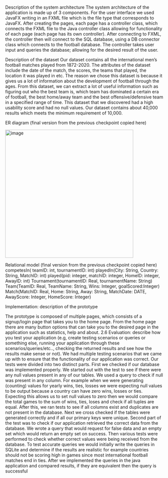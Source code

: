 Description of the system architecture
The system architecture of the application is made up of 3 components. For the user interface we used JavaFX writing in an FXML file which is the file type that corresponds to JavaFX. After creating the pages, each page has a controller class, which connects the FXML file to the Java controller class allowing for functionality of each page (each page has its own controller). After connecting to FXML, the controller then will connect to the SQL database, using a DB connector class which connects to the football database. The controller takes user input and queries the database; allowing for the desired result of the user.

Description of the dataset
Our dataset contains all the international men’s football matches played from 1872-2020. The attributes of the dataset include the date of the match, the scores, the teams that played, the location it was played in etc. The reason we chose this dataset is because it gives us a lot of information about the development of football through the ages. From this dataset, we can extract a lot of useful information such as figuring out who the best team is, which team has dominated a certain era of football, the best home/away team and the best offensive/defensive team in a specified range of time. This dataset that we discovered had a high usability score and had no null values. Our dataset contains about 40,000 results which meets the minimum requirement of 10,000.

ER diagram (final version from the previous checkpoint copied here)




<img width="408" alt="image" src="https://github.com/user-attachments/assets/cd6b8e26-609b-4584-99df-ba40fc68189c">




Relational model (final version from the previous checkpoint copied here)
competesIn( teamID: int, tournamentID: int)
playedIn(City: String, Country: String, MatchID: int)
played(pid: integer, matchID: integer, HomeID: integer, AwayID: int)
Tournament(tournamentID: Real, tournamentName: String)
Team(TeamID: Real, TeamName: String, Wins: Integer, goalScored:Integer)
Match(MatchID: Real, Home: String, Away: String, MatchDate: DATE, AwayScore: Integer, HomeScore: Integer) 

Implementation: description of the prototype
 
The prototype is composed of multiple pages, which consists of a signup/login page that takes you to the home page. From the home page there are many button options that can take you to the desired page in the application such as statistics, help and about.
2.6  Evaluation: describe how you test your application (e.g, create testing scenarios or queries or something else, running your application through these scenarios/queries/etc.., checking the returned results and see how the results make sense or not).
We had multiple testing scenarios that we came up with to ensure that the functionality of our application was correct. Our tests were divided into two distinct parts. First we checked if our database was implemented properly. We started out with the test to see if there were any null values present in any of our tables. We used a query to check if null was present in any column. For example when we were generating (counting) values for yearly wins, ties, losses we were expecting null values to be output because a country can have zero wins, losses or ties. Expecting this allows us to set null values to zero then we would compare the total games to the sum of wins, ties, loses and check if all tuples are equal. 
 After this, we ran tests to see if all columns exist and duplicates are not present in the database. Next we cross checked if the tables were generated correctly and if all our primary keys were unique. Second part of the test was to check if our application retrieved the correct data from the database. We wrote a query that would request for false data and an empty set which would return an empty set on success. Then various tests were performed to check whether correct values were being received from the database. 
To test accurate queries we would initially write the queries in SQLite and determine if the results are realistic for example countries should not be scoring high in games since most international football matches end in ties. After we implemented the queries in the java application and compared results, if they are equivalent then the query is successful
